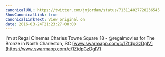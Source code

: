 ```yaml
---
canonicalURL: https://twitter.com/jmjordan/status/713114027728236545
ShowCanonicalLink: true
CanonicalLinkText: View original on
date: 2016-03-24T21:23:27+00:00
---
```

I'm at Regal Cinemas Charles Towne Square 18 - @regalmovies for The Bronze in North Charleston, SC [www.swarmapp.com/c/1ZtdpGzDgIV](https://www.swarmapp.com/c/1ZtdpGzDgIV)